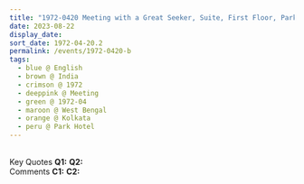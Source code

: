 ```yaml
---
title: "1972-0420 Meeting with a Great Seeker, Suite, First Floor, Park Hotel, Kolkata, West Bengal, India"
date: 2023-08-22
display_date: 
sort_date: 1972-04-20.2
permalink: /events/1972-0420-b
tags:
  - blue @ English
  - brown @ India
  - crimson @ 1972
  - deeppink @ Meeting
  - green @ 1972-04
  - maroon @ West Bengal
  - orange @ Kolkata
  - peru @ Park Hotel
---
```


<br>

<wave-list>
  <list-title color="DarkSeaGreen" width="55">Key Quotes</list-title>
  <list-item color="BlanchedAlmond" width="280"><b>Q1:</b> <i></i></list-item>
  <list-item color="Lavender" width="280"><b>Q2:</b> <i></i></list-item>
</wave-list>

<br>

<wave-list>
  <list-title color="DarkSeaGreen" width="55">Comments</list-title>
  <list-item color="BlanchedAlmond" width="280"><b>C1:</b> <i></i></list-item>
  <list-item color="Lavender" width="280"><b>C2:</b> <i></i></list-item>
</wave-list>